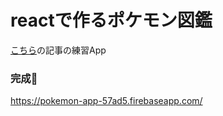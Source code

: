 # reactで作るポケモン図鑑
[こちら](https://qiita.com/hato_code/items/e75f215ef2d5191341dc)の記事の練習App

### 完成🎉
https://pokemon-app-57ad5.firebaseapp.com/
